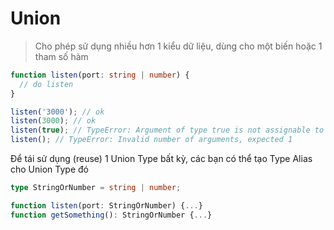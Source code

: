 # Union

> Cho phép sử dụng nhiều hơn 1 kiểu dữ liệu, dùng cho một biến hoặc 1 tham số hàm

```ts
function listen(port: string | number) {
  // do listen
}

listen('3000'); // ok
listen(3000); // ok
listen(true); // TypeError: Argument of type true is not assignable to parameter type string | number
listen(); // TypeError: Invalid number of arguments, expected 1
```

Để tái sử dụng (reuse) 1 Union Type bất kỳ, các bạn có thể tạo Type Alias cho Union Type đó

```ts
type StringOrNumber = string | number;

function listen(port: StringOrNumber) {...}
function getSomething(): StringOrNumber {...}
```